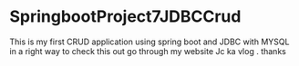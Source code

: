 # SpringbootProject7JDBCCrud
This is my first CRUD application using spring boot and JDBC  with MYSQL in a right way to check this out go through my website Jc ka vlog . thanks 
